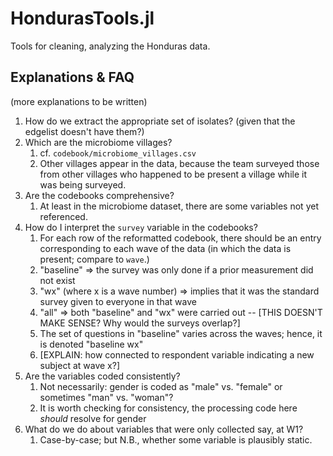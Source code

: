 # HondurasTools.jl
Tools for cleaning, analyzing the Honduras data.

## Explanations & FAQ

(more explanations to be written)

1. How do we extract the appropriate set of isolates? (given that the edgelist doesn't have them?)
2. Which are the microbiome villages?
   1. cf. `codebook/microbiome_villages.csv`
   2. Other villages appear in the data, because the team surveyed those from other villages who happened to be present a village while it was being surveyed.
3. Are the codebooks comprehensive?
   1. At least in the microbiome dataset, there are some variables not yet referenced.
4. How do I interpret the `survey` variable in the codebooks?
   1. For each row of the reformatted codebook, there should be an entry corresponding to each wave of the data (in which the data is present; compare to `wave`.)
   2. "baseline" => the survey was only done if a prior measurement did not exist
   3. "wx" (where x is a wave number) => implies that it was the standard survey given to everyone in that wave
   4. "all" => both "baseline" and "wx" were carried out -- [THIS DOESN'T MAKE SENSE? Why would the surveys overlap?]
   5. The set of questions in "baseline" varies across the waves; hence, it is denoted "baseline wx"
   6. [EXPLAIN: how connected to respondent variable indicating a new subject at wave x?]
5. Are the variables coded consistently?
   1. Not necessarily: gender is coded as "male" vs. "female" or sometimes "man" vs. "woman"?
   2. It is worth checking for consistency, the processing code here *should* resolve for gender
6. What do we do about variables that were only collected say, at W1?
   1. Case-by-case; but N.B., whether some variable is plausibly static.

